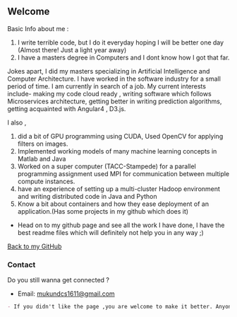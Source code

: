 ## Welcome 

Basic Info about me :
   1. I write terrible code, but I do it everyday hoping I will be better one day (Almost there! Just a light year away)
   2. I have a masters degree in Computers and I dont know how I got that far.

Jokes apart, I did my masters specializing in Artificial Intelligence and Computer Architecture. I have worked in the software industry for a small period of time. I am currently in search of a job. My current interests include- making my code cloud ready , writing software which follows Microservices architecture, getting better in writing prediction algorithms, getting acquainted with Angular4 , D3.js.

I also ,
 1. did a bit of GPU programming using CUDA, Used OpenCV for applying filters on images.
 2. Implemented working models of many machine learning concepts in Matlab and Java
 3. Worked on a super computer (TACC-Stampede) for a parallel programming assignment used MPI for communication between multiple compute instances.
 4.  have an experience of setting up a multi-cluster Hadoop environment and writing distributed code in Java and Python
 5. Know a bit about containers and how they ease deployment of an application.(Has some projects in my github which does it)



- Head on to my github page and see all the work I have done, I have the best readme files which will definitely not help you in any way ;)

[Back to my GitHub](https://www.github.com/mukundcs1611)

### Contact

Do you still wanna get connected ?

- Email: mukundcs1611@gmail.com


```markdown
- If you didn't like the page ,you are welcome to make it better. Anyone? 
```
